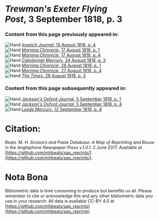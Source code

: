 # *Trewman's Exeter Flying Post*, 3 September 1818, p. 3  
  
### Content from this page previously appeared in:  
![Hand](http://scissorsandpaste.net/wp-content/uploads/2017/06/smallhandpointer.png) [*Ipswich Journal*, 15 August 1818, p. 4](https://mhbeals.github.io/sap_html/Ipswich-Journal/Ipswich-Journal-15-August-1818-p-4)  
![Hand](http://scissorsandpaste.net/wp-content/uploads/2017/06/smallhandpointer.png) [*Morning Chronicle*, 17 August 1818, p. 1](https://mhbeals.github.io/sap_html/Morning-Chronicle/Morning-Chronicle-17-August-1818-p-1)  
![Hand](http://scissorsandpaste.net/wp-content/uploads/2017/06/smallhandpointer.png) [*Morning Chronicle*, 17 August 1818, p. 4](https://mhbeals.github.io/sap_html/Morning-Chronicle/Morning-Chronicle-17-August-1818-p-4)  
![Hand](http://scissorsandpaste.net/wp-content/uploads/2017/06/smallhandpointer.png) [*Caledonian Mercury*, 24 August 1818, p. 3](https://mhbeals.github.io/sap_html/Caledonian-Mercury/Caledonian-Mercury-24-August-1818-p-3)  
![Hand](http://scissorsandpaste.net/wp-content/uploads/2017/06/smallhandpointer.png) [*Morning Chronicle*, 26 August 1818, p. 1](https://mhbeals.github.io/sap_html/Morning-Chronicle/Morning-Chronicle-26-August-1818-p-1)  
![Hand](http://scissorsandpaste.net/wp-content/uploads/2017/06/smallhandpointer.png) [*Morning Chronicle*, 27 August 1818, p. 4](https://mhbeals.github.io/sap_html/Morning-Chronicle/Morning-Chronicle-27-August-1818-p-4)  
![Hand](http://scissorsandpaste.net/wp-content/uploads/2017/06/smallhandpointer.png) [*The Times*, 28 August 1818, p. 3](https://mhbeals.github.io/sap_html/The-Times/The-Times-28-August-1818-p-3)  
  
### Content from this page subsequently appeared in:  
![Hand](http://scissorsandpaste.net/wp-content/uploads/2017/06/smallhandpointer.png) [*Jackson's Oxford Journal*, 5 September 1818, p. 1](https://mhbeals.github.io/sap_html/Jackson's-Oxford-Journal/Jackson's-Oxford-Journal-5-September-1818-p-1)  
![Hand](http://scissorsandpaste.net/wp-content/uploads/2017/06/smallhandpointer.png) [*Jackson's Oxford Journal*, 5 September 1818, p. 4](https://mhbeals.github.io/sap_html/Jackson's-Oxford-Journal/Jackson's-Oxford-Journal-5-September-1818-p-4)  
![Hand](http://scissorsandpaste.net/wp-content/uploads/2017/06/smallhandpointer.png) [*Leeds Mercury*, 12 September 1818, p. 4](https://mhbeals.github.io/sap_html/Leeds-Mercury/Leeds-Mercury-12-September-1818-p-4)  


# Citation: 

Beals. M. H. *Scissors and Paste Database: A Map of Reprinting and Reuse in the Anglophone Newspaper Press v.1.0.1.* 2 June 2017. Available at [https://github.com/mhbeals/sap_reprints/](https://github.com/mhbeals/sap_reprints/). 

# Nota Bona

Bibliometric data is time consuming to produce but benefits us all. Please remember to cite or acknowledge this and any other bibliometric data you use in your research. All data is available CC-BY 4.0 at [https://github.com/mhbeals/sap_reprints](https://github.com/mhbeals/sap_reprints)